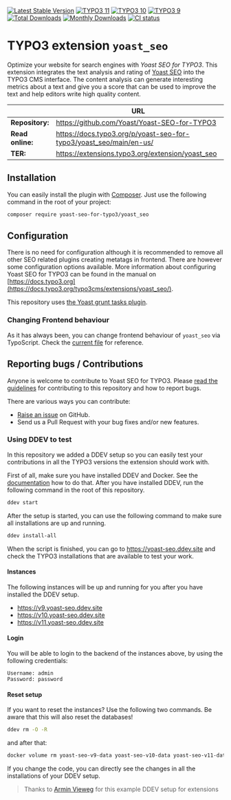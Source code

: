 [![Latest Stable Version](https://poser.pugx.org/yoast-seo-for-typo3/yoast_seo/v/stable)](https://extensions.typo3.org/extension/yoast_seo/)
[![TYPO3 11](https://img.shields.io/badge/TYPO3-11-orange.svg?style=flat-square)](https://get.typo3.org/version/11)
[![TYPO3 10](https://img.shields.io/badge/TYPO3-10-orange.svg?style=flat-square)](https://get.typo3.org/version/10)
[![TYPO3 9](https://img.shields.io/badge/TYPO3-9-orange.svg?style=flat-square)](https://get.typo3.org/version/9)
[![Total Downloads](https://poser.pugx.org/yoast-seo-for-typo3/yoast_seo/d/total)](https://packagist.org/packages/yoast-seo-for-typo3/yoast_seo)
[![Monthly Downloads](https://poser.pugx.org/yoast-seo-for-typo3/yoast_seo/d/monthly)](https://packagist.org/packages/yoast-seo-for-typo3/yoast_seo)
[![CI status](https://github.com/Yoast/Yoast-SEO-for-TYPO3/workflows/CI/badge.svg)](https://github.com/Yoast/Yoast-SEO-for-TYPO3/actions?query=branch%3Amaster)

# TYPO3 extension `yoast_seo`

Optimize your website for search engines with *Yoast SEO for TYPO3*. This
extension integrates the text analysis and rating of [Yoast SEO](https://yoast.com/)
into the TYPO3 CMS interface. The content analysis can generate interesting
metrics about a text and give you a score that can be used to improve the text
and help editors write high quality content.

|                  | URL                                                                |
|------------------|--------------------------------------------------------------------|
| **Repository:**  | https://github.com/Yoast/Yoast-SEO-for-TYPO3                       |
| **Read online:** | https://docs.typo3.org/p/yoast-seo-for-typo3/yoast_seo/main/en-us/ |
| **TER:**         | https://extensions.typo3.org/extension/yoast_seo                   |

## Installation
You can easily install the plugin with [Composer](https://getcomposer.org/). Just use the following command in the root of your project:

```bash
composer require yoast-seo-for-typo3/yoast_seo
```

## Configuration
There is no need for configuration although it is recommended to remove all other SEO related plugins creating metatags in frontend. There are however some configuration options available. More information about configuring Yoast SEO for TYPO3 can be found in the manual on [https://docs.typo3.org](https://docs.typo3.org/typo3cms/extensions/yoast_seo/).

This repository uses [the Yoast grunt tasks plugin](https://github.com/Yoast/plugin-grunt-tasks).

### Changing Frontend behaviour
As it has always been, you can change frontend behaviour of `yoast_seo` via TypoScript. Check the [current file](Configuration/TypoScript/setup.typoscript) for reference.

## Reporting bugs / Contributions
Anyone is welcome to contribute to Yoast SEO for TYPO3. Please
[read the guidelines](.github/CONTRIBUTING.md) for contributing to this
repository and how to report bugs.

There are various ways you can contribute:

* [Raise an issue](https://github.com/Yoast/t3ext-yoast-seo/issues) on GitHub.
* Send us a Pull Request with your bug fixes and/or new features.

### Using DDEV to test
In this repository we added a DDEV setup so you can easily test your contributions in all the TYPO3 versions the extension should work with.

First of all, make sure you have installed DDEV and Docker. See the [documentation](https://ddev.readthedocs.io/en/stable/#installation) how to do that. After you have installed DDEV, run the following command in the root of this repository.
```bash
ddev start
```

After the setup is started, you can use the following command to make sure all installations are up and running.
```bash
ddev install-all
```

When the script is finished, you can go to https://yoast-seo.ddev.site and check the TYPO3 installations that are available to test your work.

#### Instances
The following instances will be up and running for you after you have installed the DDEV setup.

- https://v9.yoast-seo.ddev.site
- https://v10.yoast-seo.ddev.site
- https://v11.yoast-seo.ddev.site

#### Login
You will be able to login to the backend of the instances above, by using the following credentials:

    Username: admin
    Password: password

#### Reset setup
If you want to reset the instances? Use the following two commands. Be aware that this will also reset the databases!

```bash
ddev rm -O -R
```
and after that:
```bash
docker volume rm yoast-seo-v9-data yoast-seo-v10-data yoast-seo-v11-data
```

If you change the code, you can directly see the changes in all the installations of your DDEV setup.

> Thanks to [Armin Vieweg](https://github.com/a-r-m-i-n/ddev-for-typo3-extensions) for this example DDEV setup for extensions
